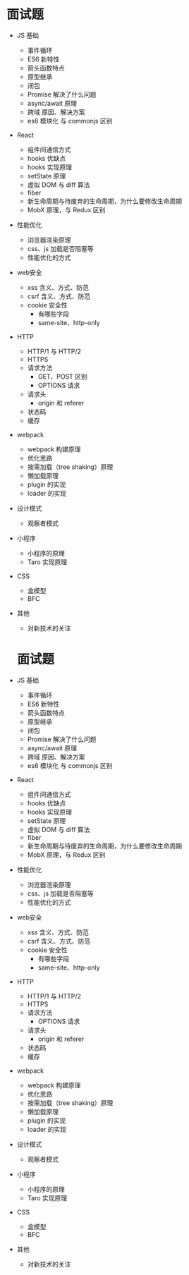 # 面试题
- JS 基础
  - 事件循环
  - ES6 新特性
  - 箭头函数特点
  - 原型继承
  - 闭包
  - Promise 解决了什么问题
  - async/await 原理
  - 跨域 原因、解决方案
  - es6 模块化 与 commonjs 区别
- React
  - 组件间通信方式
  - hooks 优缺点
  - hooks 实现原理
  - setState 原理
  - 虚拟 DOM 与 diff 算法
  - fiber
  - 新生命周期与待废弃的生命周期，为什么要修改生命周期
  - MobX 原理，与 Redux 区别
- 性能优化
  - 浏览器渲染原理
  - css、js 加载是否阻塞等
  - 性能优化的方式
- web安全
  - xss 含义、方式、防范
  - csrf 含义、方式、防范
  - cookie 安全性
    - 有哪些字段
    - same-site、http-only
- HTTP
  - HTTP/1 与 HTTP/2
  - HTTPS
  - 请求方法
    - GET、POST 区别
    - OPTIONS 请求
  - 请求头
    - origin 和 referer
  - 状态码
  - 缓存
- webpack
  - webpack 构建原理
  - 优化思路
  - 按需加载（tree shaking）原理
  - 懒加载原理
  - plugin 的实现
  - loader 的实现
- 设计模式
  - 观察者模式 
- 小程序
  - 小程序的原理
  - Taro 实现原理
- CSS
  - 盒模型
  - BFC
- 其他
  - 对新技术的关注


  # 面试题
- JS 基础
  - 事件循环
  - ES6 新特性
  - 箭头函数特点
  - 原型继承
  - 闭包
  - Promise 解决了什么问题
  - async/await 原理
  - 跨域 原因、解决方案
  - es6 模块化 与 commonjs 区别
- React
  - 组件间通信方式
  - hooks 优缺点
  - hooks 实现原理
  - setState 原理
  - 虚拟 DOM 与 diff 算法
  - fiber
  - 新生命周期与待废弃的生命周期，为什么要修改生命周期
  - MobX 原理，与 Redux 区别
- 性能优化
  - 浏览器渲染原理
  - css、js 加载是否阻塞等
  - 性能优化的方式
- web安全
  - xss 含义、方式、防范
  - csrf 含义、方式、防范
  - cookie 安全性
    - 有哪些字段
    - same-site、http-only
- HTTP
  - HTTP/1 与 HTTP/2
  - HTTPS
  - 请求方法
    - OPTIONS 请求
  - 请求头
    - origin 和 referer
  - 状态码
  - 缓存
- webpack
  - webpack 构建原理
  - 优化思路
  - 按需加载（tree shaking）原理
  - 懒加载原理
  - plugin 的实现
  - loader 的实现
- 设计模式
  - 观察者模式 
- 小程序
  - 小程序的原理
  - Taro 实现原理
- CSS
  - 盒模型
  - BFC
- 其他
  - 对新技术的关注
